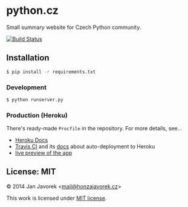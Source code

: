 
# python.cz

Small summary website for Czech Python community.

[![Build Status](https://travis-ci.org/honzajavorek/python.cz.svg?branch=master)](https://travis-ci.org/honzajavorek/python.cz)

## Installation

```bash
$ pip install -r requirements.txt
```

### Development

```bash
$ python runserver.py
```

### Production (Heroku)

There's ready-made `Procfile` in the repository. For more details,
see...

- [Heroku Docs](https://devcenter.heroku.com/articles/getting-started-with-python)
- [Travis CI](https://travis-ci.org/pyvec/python.cz) and its
  [docs](http://docs.travis-ci.com/user/deployment/heroku/) about auto-deployment to Heroku
- [live preview of the app](http://pythoncz.herokuapp.com/)

## License: MIT

© 2014 Jan Javorek &lt;<a
href="mailto:mail&#64;honzajavorek.cz">mail&#64;honzajavorek.cz</a>&gt;

This work is licensed under [MIT license](https://en.wikipedia.org/wiki/MIT_License).
